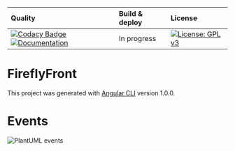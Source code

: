 | Quality | Build & deploy | License |
| :------ | :------------- | :------ |
| [![Codacy Badge](https://api.codacy.com/project/badge/Grade/1265e1a007664420b091092c0d1253d8)](https://www.codacy.com/app/celiangarcia/firefly-web?utm_source=github.com&amp;utm_medium=referral&amp;utm_content=celian-garcia/firefly-web&amp;utm_campaign=Badge_Grade) [![Documentation](https://celian-garcia.github.io/firefly-web/images/coverage-badge.svg)](https://celian-garcia.github.io/firefly-web/overview.html) | In progress | [![License: GPL v3](https://img.shields.io/badge/License-GPL%20v3-blue.svg)](https://www.gnu.org/licenses/gpl-3.0) |



# FireflyFront

This project was generated with [Angular CLI](https://github.com/angular/angular-cli) version 1.0.0.

# Events
![PlantUML events](http://www.plantuml.com/plantuml/png/3SlB3OD030N0Lf82MD_fnZWFiEHTa3yWkYTpdwyEiVgXt3vxvXapaVFTDiszbWgu72CniidHIM3AOzhOHPbMTQpsJ3SMwXm99uv01k7wZsXdTNi1)
